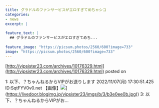 ```yaml
---
title: グラドルのファンサービスがエロすぎてめちゃシコ
categories:
- news
excerpt: |
  
feature_text: |
  ## グラドルのファンサービスがエロすぎてめち...
  
feature_image: "https://picsum.photos/2560/600?image=733"
image: "https://picsum.photos/2560/600?image=733"
---
```


[http://vipsister23.com/archives/10176329.html](http://vipsister23.com/archives/10176329.html)
posted on 

<!--more-->

1: 以下、？ちゃんねるからVIPがお送りします 2022/11/07(月) 17:30:51.425 ID:SqtFYV0v0.net 【画像】![](https://livedoor.blogimg.jp/vipsister23/imgs/c/e/ced1e861.jpg[https://livedoor.blogimg.jp/vipsister23/imgs/b/3/b3e0ee0b.jpg)](https://livedoor.blogimg.jp/vipsister23/imgs/b/3/b3e0ee0b.jpg)) 3: 以下、？ちゃんねるからVIPがお...
